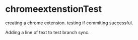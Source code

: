 # chromeextenstionTest
creating a chrome extension.
testing if commiting successful.

Adding a line of text to test branch sync.
